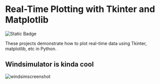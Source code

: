 # Real-Time Plotting with Tkinter and Matplotlib
<img alt="Static Badge" src="https://img.shields.io/badge/Passing-100%25-green">

These projects demonstrate how to plot real-time data using Tkinter, matplotlib, etc in Python.

## Windsimulator is kinda cool
<img src="./windsim.gif" alt="windsimscreenshot">
